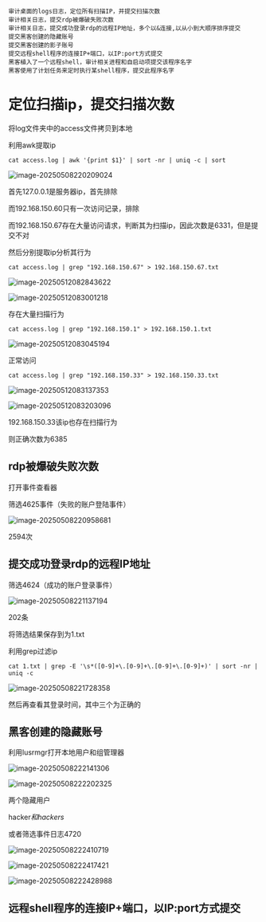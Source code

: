 ```
审计桌面的logs日志，定位所有扫描IP，并提交扫描次数
审计相关日志，提交rdp被爆破失败次数
审计相关日志，提交成功登录rdp的远程IP地址，多个以&连接,以从小到大顺序排序提交
提交黑客创建的隐藏账号
提交黑客创建的影子账号
提交远程shell程序的连接IP+端口，以IP:port方式提交
黑客植入了一个远程shell，审计相关进程和自启动项提交该程序名字
黑客使用了计划任务来定时执行某shell程序，提交此程序名字
```



# 定位扫描ip，提交扫描次数

将log文件夹中的access文件拷贝到本地

利用awk提取ip

```
cat access.log | awk '{print $1}' | sort -nr | uniq -c | sort
```

![image-20250508220209024](./assets/image-20250508220209024.png)

首先127.0.0.1是服务器ip，首先排除

而192.168.150.60只有一次访问记录，排除

而192.168.150.67存在大量访问请求，判断其为扫描ip，因此次数是6331，但是提交不对

然后分别提取ip分析其行为

```
cat access.log | grep "192.168.150.67" > 192.168.150.67.txt
```

![image-20250512082843622](./assets/image-20250512082843622.png)

![image-20250512083001218](./assets/image-20250512083001218.png)

存在大量扫描行为

```
cat access.log | grep "192.168.150.1" > 192.168.150.1.txt
```

![image-20250512083045194](./assets/image-20250512083045194.png)

正常访问

```
cat access.log | grep "192.168.150.33" > 192.168.150.33.txt
```

![image-20250512083137353](./assets/image-20250512083137353.png)

![image-20250512083203096](./assets/image-20250512083203096.png)

192.168.150.33该ip也存在扫描行为

则正确次数为6385



## rdp被爆破失败次数

打开事件查看器

筛选4625事件（失败的账户登陆事件）

![image-20250508220958681](./assets/image-20250508220958681.png)

2594次



## 提交成功登录rdp的远程IP地址

筛选4624（成功的账户登录事件）

![image-20250508221137194](./assets/image-20250508221137194.png)

202条

将筛选结果保存到为1.txt





利用grep过滤ip

```
cat 1.txt | grep -E '\s*([0-9]+\.[0-9]+\.[0-9]+\.[0-9]+)' | sort -nr | uniq -c
```

![image-20250508221728358](./assets/image-20250508221728358.png)

然后再查看其登录时间，其中三个为正确的



## 黑客创建的隐藏账号

利用lusrmgr打开本地用户和组管理器

![image-20250508222141306](./assets/image-20250508222141306.png)

![image-20250508222202325](./assets/image-20250508222202325.png)

两个隐藏用户

hacker$和hackers$



或者筛选事件日志4720

![image-20250508222410719](./assets/image-20250508222410719.png)

![image-20250508222417421](./assets/image-20250508222417421.png)

![image-20250508222428988](./assets/image-20250508222428988.png)





## 远程shell程序的连接IP+端口，以IP:port方式提交

